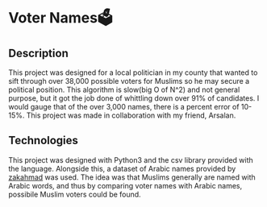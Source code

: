 ﻿# Voter Names🗳️

## Description

This project was designed for a local politician in my county that wanted to sift through over 38,000 possible voters for Muslims so he may secure a political position. This algorithm is slow(big O of N^2) and not general purpose, but it got the job done of whittling down over 91% of candidates. I would gauge that of the over 3,000 names, there is a percent error of 10-15%. This project was made in collaboration with my friend, Arsalan.

## Technologies

This project was designed with Python3 and the csv library provided with the language. Alongside this, a dataset of Arabic names provided by [zakahmad](https://github.com/zakahmad/ArabicNameGenderFinder) was used. The idea was that Muslims generally are named with Arabic words, and thus by comparing voter names with Arabic names, possibile Muslim voters could be found.

